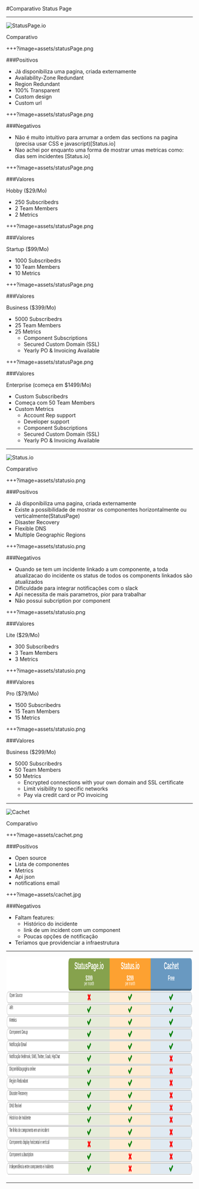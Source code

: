 #Comparativo Status Page

---

<img alt="StatusPage.io" src="https://victorops.com/wp-content/uploads/2015/10/status.png" height=200 style="border: none;box-shadow: none;">

Comparativo

+++?image=assets/statusPage.png

###Positivos

* Já disponibiliza uma pagina, criada externamente
* Availability-Zone Redundant
* Region Redundant
* 100% Transparent
* Custom design
* Custom url

+++?image=assets/statusPage.png

###Negativos

- Não é muito intuitivo para arrumar a ordem das sections na pagina (precisa usar CSS e javascript)[Status.io]
- Nao achei por enquanto uma forma de mostrar umas metricas como: dias sem incidentes [Status.io]


+++?image=assets/statusPage.png

###Valores

Hobby ($29/Mo)

- 250 Subscribedrs
- 2 Team Members
- 2 Metrics 

+++?image=assets/statusPage.png

###Valores

Startup ($99/Mo)

- 1000 Subscribedrs
- 10 Team Members
- 10 Metrics 


+++?image=assets/statusPage.png

###Valores

Business ($399/Mo)

- 5000 Subscribedrs
- 25 Team Members
- 25 Metrics 
    - Component Subscriptions
    - Secured Custom Domain (SSL)
    - Yearly PO & Invoicing Available

+++?image=assets/statusPage.png

###Valores

Enterprise (começa em $1499/Mo)

- Custom Subscribedrs
- Começa com 50 Team Members
- Custom Metrics 
    - Account Rep support
    - Developer support
    - Component Subscriptions
    - Secured Custom Domain (SSL)
    - Yearly PO & Invoicing Available


---

<img alt="Status.io" src="https://kb.status.io/wp-content/uploads/2016/04/logo-black-v9.png" height=220 style="border: none;box-shadow: none;">

Comparativo

+++?image=assets/statusio.png

###Positivos

- Já disponibiliza uma pagina, criada externamente
- Existe a possibilidade de mostrar os componentes horizontalmente ou verticalmente(StatusPage)
- Disaster Recovery
- Flexible DNS
- Multiple Geographic Regions

+++?image=assets/statusio.png

###Negativos

- Quando se tem um incidente linkado a um componente, a toda atualizacao do incidente os status de todos os components linkados são atualizados
- Dificuldade para integrar notificações com o slack
- Api necessita de mais parametros, pior para trabalhar
- Não possui subcription por component

+++?image=assets/statusio.png

###Valores

Lite ($29/Mo)
- 300 Subscribedrs
- 3 Team Members
- 3 Metrics 

+++?image=assets/statusio.png

###Valores

Pro ($79/Mo)
- 1500 Subscribedrs
- 15 Team Members
- 15 Metrics 

+++?image=assets/statusio.png

###Valores

Business ($299/Mo)
- 5000 Subscribedrs
- 50 Team Members
- 50 Metrics 
    - Encrypted connections with your own domain and SSL certificate
    - Limit visibility to specific networks
    - Pay via credit card or PO invoicing

---

<img alt="Cachet" src="https://blog.alt-three.com/content/images/2015/06/Cachet.svg" height=220 style="border: none;box-shadow: none;">

Comparativo

+++?image=assets/cachet.png

###Positivos

* Open source
* Lista de componentes
* Metrics
* Api json
* notifications email

+++?image=assets/cachet.jpg

###Negativos

- Faltam features:
    - Histórico do incidente
    - link de um incident com um component
    - Poucas opções de notificação
- Teriamos que providenciar a infraestrutura

---

<img alt="comparison table" src="assets/comparisonTable.png" height=594 style="border: none;box-shadow: none;">

---

